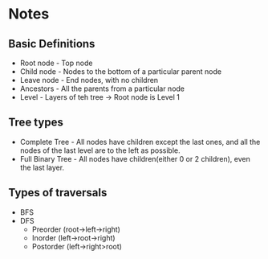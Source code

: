 # Notes

## Basic Definitions

- Root node - Top node
- Child node - Nodes to the bottom of a particular parent node
- Leave node - End nodes, with no children
- Ancestors - All the parents from a particular node
- Level - Layers of teh tree -> Root node is Level 1

## Tree types 

- Complete Tree - All nodes have children except the last ones, and all the nodes of the last level are to the left as possible.
- Full Binary Tree - All nodes have children(either 0 or 2 children), even the last layer.

## Types of traversals

- BFS
- DFS
    - Preorder (root->left->right)
    - Inorder (left->root->right)
    - Postorder (left->right>root)